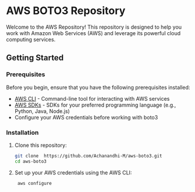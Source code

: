 # AWS  BOTO3 Repository

Welcome to the AWS Repository! This repository is designed to help you work with Amazon Web Services (AWS) and leverage its powerful cloud computing services.

## Getting Started

### Prerequisites
Before you begin, ensure that you have the following prerequisites installed:
- [AWS CLI](https://aws.amazon.com/cli/) - Command-line tool for interacting with AWS services
- [AWS SDKs](https://aws.amazon.com/tools/) - SDKs for your preferred programming language (e.g., Python, Java, Node.js)
- Configure your AWS credentials before working with boto3

### Installation
1. Clone this repository:
   ```bash
   git clone  https://github.com/Achanandhi-M/aws-boto3.git
   cd aws-boto3

2. Set up your AWS credentials using the AWS CLI:
   ```
    aws configure

